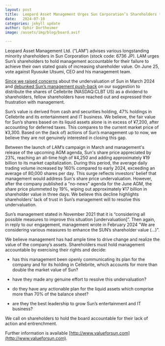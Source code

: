 ```yaml
---
layout: post
title:  Leopard Asset Management Urges Sun Corporation’s Shareholders to Hold Management Accountable for Their Failure to Achieve Their Own Stated Goals of Increasing Shareholder Value
date:   2024-07-10
categories: jekyll update
author: Ophir Dortheimer
image: /assets/img/blog/board.avif

---
```


Leopard Asset Management Ltd. (“LAM”) advises various longstanding minority shareholders in Sun Corporation (stock code: 6736 JP). LAM urges Sun’s shareholders to hold management accountable for their failure to achieve their own stated goals of increasing shareholder value. On June 25, vote against Ryusuke Utsumi, CEO and his management team.

[Since we raised concerns](https://www.valueforsun.com/undervaluation) about the undervaluation of Sun in March 2024 and [debunked Sun’s management push-back](https://www.valueforsun.com/analysing-sun-s-response) on our suggestion to distribute the shares of Cellebrite (NASDAQ:CLBT US) as a dividend to shareholders, fellow shareholders have reached out and expressed their frustration with management.

Sun’s value is derived from cash and securities holding, 47% holdings in Cellebrite and its entertainment and IT business. We believe, the fair value for Sun’s shares based on its liquid assets alone is in excess of ¥7,200, after accounting for deferred taxes. This compares to the current market price of ¥3,300. Based on the (lack of) actions of Sun’s management up to now, we believe they are not genuinely interested in closing this gap.

Between the launch of LAM’s campaign in March and management's release of the upcoming AGM agenda, Sun's share price appreciated by 23%, reaching an all-time high of ¥4,250 and adding approximately ¥19 billion to its market capitalization. During this period, the average daily trading volume increased by 160% compared to early 2024, exceeding an average of 80,000 shares per day. This surge reflects investors’ belief that management would address Sun's share price undervaluation. However, after the company published a “no-news” agenda for the June AGM, the share price plummeted by 19%, wiping out approximately ¥17 billion in shareholder value in three days. We believe this decline highlights shareholders’ lack of trust in Sun’s management will to resolve this undervaluation.

Sun’s management stated in November 2021 that it is “considering all possible measures to improve this situation [undervaluation]”. Then again, in reply to our engagement, management wrote in February 2024 ”We are considering various measures to enhance the SUN’s shareholder value (…)”.

We believe management has had ample time to drive change and realize the value of the company’s assets. Shareholders must hold management accountable by exercising their rights and decide:

* has this management been openly communicating its plan for the company and for its holding in Cellebrite, which accounts for more than double the market value of Sun?

* have they made any genuine effort to resolve this undervaluation?

* do they have any actionable plan for the liquid assets which comprise more than 70% of the balance sheet?

* are they the best leadership to grow Sun’s entertainment and IT business?

We call on shareholders to hold the board accountable for their lack of action and entrenchment.

Further information is available [http://www.valueforsun.com](http://www.valueforsun.com).